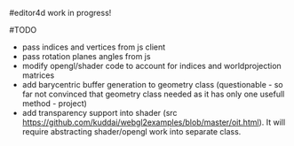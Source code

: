 #editor4d
work in progress!

#TODO
* pass indices and vertices from js client
* pass rotation planes angles from js
* modify opengl/shader code to account for indices and worldprojection matrices
* add barycentric buffer generation to geometry class (questionable - so far not convinced that geometry class needed as it has only one usefull method - project)
* add transparency support into shader (src https://github.com/kuddai/webgl2examples/blob/master/oit.html). It will require abstracting shader/opengl work into separate class.
